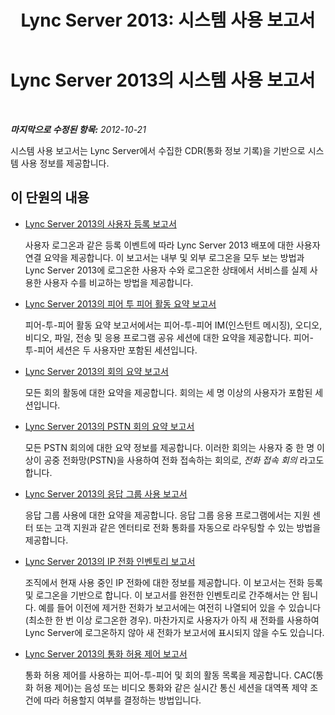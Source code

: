 ﻿---
title: 'Lync Server 2013: 시스템 사용 보고서'
TOCTitle: 시스템 사용 보고서
ms:assetid: 187d316d-2456-417e-b636-05527a18ef06
ms:mtpsurl: https://technet.microsoft.com/ko-kr/library/Gg558618(v=OCS.15)
ms:contentKeyID: 49302944
ms.date: 08/10/2015
mtps_version: v=OCS.15
ms.translationtype: HT
---

# Lync Server 2013의 시스템 사용 보고서

 

_**마지막으로 수정된 항목:** 2012-10-21_

시스템 사용 보고서는 Lync Server에서 수집한 CDR(통화 정보 기록)을 기반으로 시스템 사용 정보를 제공합니다.

## 이 단원의 내용

  - [Lync Server 2013의 사용자 등록 보고서](lync-server-2013-user-registration-report.md)
    
    사용자 로그온과 같은 등록 이벤트에 따라 Lync Server 2013 배포에 대한 사용자 연결 요약을 제공합니다. 이 보고서는 내부 및 외부 로그온을 모두 보는 방법과 Lync Server 2013에 로그온한 사용자 수와 로그온한 상태에서 서비스를 실제 사용한 사용자 수를 비교하는 방법을 제공합니다.

  - [Lync Server 2013의 피어 투 피어 활동 요약 보고서](lync-server-2013-peer-to-peer-activity-summary-report.md)
    
    피어-투-피어 활동 요약 보고서에서는 피어-투-피어 IM(인스턴트 메시징), 오디오, 비디오, 파일, 전송 및 응용 프로그램 공유 세션에 대한 요약을 제공합니다. 피어-투-피어 세션은 두 사용자만 포함된 세션입니다.

  - [Lync Server 2013의 회의 요약 보고서](lync-server-2013-conference-summary-report.md)
    
    모든 회의 활동에 대한 요약을 제공합니다. 회의는 세 명 이상의 사용자가 포함된 세션입니다.

  - [Lync Server 2013의 PSTN 회의 요약 보고서](lync-server-2013-pstn-conference-summary-report.md)
    
    모든 PSTN 회의에 대한 요약 정보를 제공합니다. 이러한 회의는 사용자 중 한 명 이상이 공중 전화망(PSTN)을 사용하여 전화 접속하는 회의로, *전화 접속 회의* 라고도 합니다.

  - [Lync Server 2013의 응답 그룹 사용 보고서](lync-server-2013-response-group-usage-report.md)
    
    응답 그룹 사용에 대한 요약을 제공합니다. 응답 그룹 응용 프로그램에서는 지원 센터 또는 고객 지원과 같은 엔터티로 전화 통화를 자동으로 라우팅할 수 있는 방법을 제공합니다.

  - [Lync Server 2013의 IP 전화 인벤토리 보고서](lync-server-2013-ip-phone-inventory-report.md)
    
    조직에서 현재 사용 중인 IP 전화에 대한 정보를 제공합니다. 이 보고서는 전화 등록 및 로그온을 기반으로 합니다. 이 보고서를 완전한 인벤토리로 간주해서는 안 됩니다. 예를 들어 이전에 제거한 전화가 보고서에는 여전히 나열되어 있을 수 있습니다(최소한 한 번 이상 로그온한 경우). 마찬가지로 사용자가 아직 새 전화를 사용하여 Lync Server에 로그온하지 않아 새 전화가 보고서에 표시되지 않을 수도 있습니다.

  - [Lync Server 2013의 통화 허용 제어 보고서](lync-server-2013-call-admission-control-report.md)
    
    통화 허용 제어를 사용하는 피어-투-피어 및 회의 활동 목록을 제공합니다. CAC(통화 허용 제어)는 음성 또는 비디오 통화와 같은 실시간 통신 세션을 대역폭 제약 조건에 따라 허용할지 여부를 결정하는 방법입니다.

